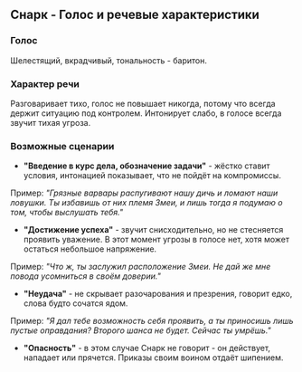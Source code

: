 ## Снарк - Голос и речевые характеристики

### Голос

Шелестящий, вкрадчивый, тональность - баритон.

### Характер речи

Разговаривает тихо, голос не повышает никогда, потому что всегда держит ситуацию под контролем. Интонирует слабо, в голосе всегда звучит тихая угроза. 

### Возможные сценарии

* **"Введение в курс дела, обозначение задачи"** - жёстко ставит условия, интонацией показывает, что не пойдёт на компромиссы.

Пример: _"Грязные варвары распугивают нашу дичь и ломают наши ловушки. Ты избавишь от них племя Змеи, и лишь тогда я подумаю о том, чтобы выслушать тебя."_

* **"Достижение успеха"** - звучит снисходительно, но не стесняется проявить уважение. В этот момент угрозы в голосе нет, хотя может остаться небольшое напряжение.

Пример: _"Что ж, ты заслужил расположение Змеи. Не дай же мне повода усомниться в своём доверии."_

* **"Неудача"** - не скрывает разочарования и презрения, говорит едко, слова будто сочатся ядом.

Пример: _"Я дал тебе возможность себя проявить, а ты приносишь лишь пустые оправдания? Второго шанса не будет. Сейчас ты умрёшь."_

* **"Опасность"** - в этом случае Снарк не говорит - он действует, нападает или прячется. Приказы своим воином отдаёт шипением.